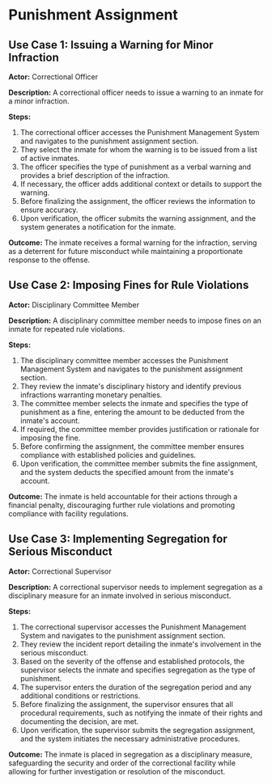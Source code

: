 # Punishment Assignment

## Use Case 1: Issuing a Warning for Minor Infraction
**Actor:** Correctional Officer

**Description:** A correctional officer needs to issue a warning to an inmate for a minor infraction.

**Steps:**
1. The correctional officer accesses the Punishment Management System and navigates to the punishment assignment section.
2. They select the inmate for whom the warning is to be issued from a list of active inmates.
3. The officer specifies the type of punishment as a verbal warning and provides a brief description of the infraction.
4. If necessary, the officer adds additional context or details to support the warning.
5. Before finalizing the assignment, the officer reviews the information to ensure accuracy.
6. Upon verification, the officer submits the warning assignment, and the system generates a notification for the inmate.

**Outcome:** The inmate receives a formal warning for the infraction, serving as a deterrent for future misconduct while maintaining a proportionate response to the offense.

## Use Case 2: Imposing Fines for Rule Violations
**Actor:** Disciplinary Committee Member

**Description:** A disciplinary committee member needs to impose fines on an inmate for repeated rule violations.

**Steps:**
1. The disciplinary committee member accesses the Punishment Management System and navigates to the punishment assignment section.
2. They review the inmate's disciplinary history and identify previous infractions warranting monetary penalties.
3. The committee member selects the inmate and specifies the type of punishment as a fine, entering the amount to be deducted from the inmate's account.
4. If required, the committee member provides justification or rationale for imposing the fine.
5. Before confirming the assignment, the committee member ensures compliance with established policies and guidelines.
6. Upon verification, the committee member submits the fine assignment, and the system deducts the specified amount from the inmate's account.

**Outcome:** The inmate is held accountable for their actions through a financial penalty, discouraging further rule violations and promoting compliance with facility regulations.

## Use Case 3: Implementing Segregation for Serious Misconduct
**Actor:** Correctional Supervisor

**Description:** A correctional supervisor needs to implement segregation as a disciplinary measure for an inmate involved in serious misconduct.

**Steps:**
1. The correctional supervisor accesses the Punishment Management System and navigates to the punishment assignment section.
2. They review the incident report detailing the inmate's involvement in the serious misconduct.
3. Based on the severity of the offense and established protocols, the supervisor selects the inmate and specifies segregation as the type of punishment.
4. The supervisor enters the duration of the segregation period and any additional conditions or restrictions.
5. Before finalizing the assignment, the supervisor ensures that all procedural requirements, such as notifying the inmate of their rights and documenting the decision, are met.
6. Upon verification, the supervisor submits the segregation assignment, and the system initiates the necessary administrative procedures.

**Outcome:** The inmate is placed in segregation as a disciplinary measure, safeguarding the security and order of the correctional facility while allowing for further investigation or resolution of the misconduct.

